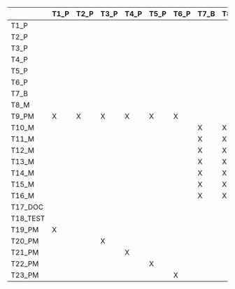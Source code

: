 |       | T1_P   | T2_P   | T3_P   |  T4_P  |  T5_P  |  T6_P   |  T7_B  |  T8_M  |  T9_PM  |  T10_M  |  T11_M  |  T12_M  |  T13_M  |  T14_M  |  T15_M  |  T16_M  |  T17_DOC  |  T18_TEST  |  T19_PM  |  T20_PM  |  T21_PM  |  T22_PM  |  T23_PM  |      
|--------|---|---|---|---|---|---|---|---|---|---|---|---|---|---|---|---|---|---|---|---|---|---|---|      
|T1_P    |   |   |   |   |   |   |   |   |   |   |   |   |   |   |   |   |   |   |   |   |   |   |   |      
|T2_P    |   |   |   |   |   |   |   |   |   |   |   |   |   |   |   |   |   |   |   |   |   |   |   |      
|T3_P    |   |   |   |   |   |   |   |   |   |   |   |   |   |   |   |   |   |   |   |   |   |   |   |      
|T4_P    |   |   |   |   |   |   |   |   |   |   |   |   |   |   |   |   |   |   |   |   |   |   |   |      
|T5_P    |   |   |   |   |   |   |   |   |   |   |   |   |   |   |   |   |   |   |   |   |   |   |   |      
|T6_P    |   |   |   |   |   |   |   |   |   |   |   |   |   |   |   |   |   |   |   |   |   |   |   |      
|T7_B    |   |   |   |   |   |   |   |   |   |   |   |   |   |   |   |   |   |   |   |   |   |   |   |      
|T8_M    |   |   |   |   |   |   |   |   |   |   |   |   |   |   |   |   |   |   |   |   |   |   |   |      
|T9_PM   | X | X | X | X | X | X |   |   |   | X | X | X | X | X | X | X |   |   |   |   |   |   |   |      
|T10_M   |   |   |   |   |   |   | X | X |   |   |   |   |   |   |   |   |   |   |   |   |   |   |   |      
|T11_M   |   |   |   |   |   |   | X | X |   |   |   |   |   |   |   |   |   |   |   |   |   |   |   |      
|T12_M   |   |   |   |   |   |   | X | X |   |   |   |   |   |   |   |   |   |   |   |   |   |   |   |      
|T13_M   |   |   |   |   |   |   | X | X |   |   |   |   |   |   |   |   |   |   |   |   |   |   |   |      
|T14_M   |   |   |   |   |   |   | X | X |   |   |   |   |   |   |   |   |   |   |   |   |   |   |   |      
|T15_M   |   |   |   |   |   |   | X | X |   |   |   |   |   |   |   |   |   |   |   |   |   |   |   |      
|T16_M   |   |   |   |   |   |   | X | X |   |   |   |   |   |   |   |   |   |   |   |   |   |   |   |      
|T17_DOC |   |   |   |   |   |   |   |   |   | X | X | X | X | X | X | X |   |   |   |   |   |   |   |      
|T18_TEST|   |   |   |   |   |   |   |   |   | X | X | X | X | X | X | X |   |   |   |   |   |   |   |      
|T19_PM  | X |   |   |   |   |   |   |   |   | X | X |   |   |   |   |   |   |   |   |   |   |   |   |      
|T20_PM  |   |   | X |   |   |   |   |   |   | X |   |   |   |   |   |   |   |   |   |   |   |   |   |      
|T21_PM  |   |   |   | X |   |   |   |   |   | X | X |   |   | X | X | X |   |   |   |   |   |   |   |      
|T22_PM  |   |   |   |   | X |   |   |   |   | X | X | X |   |   |   |   |   |   |   |   |   |   |   |      
|T23_PM  |   |   |   |   |   | X |   |   |   | X | X |   | X |   |   |   |   |   |   |   |   |   |   |          
